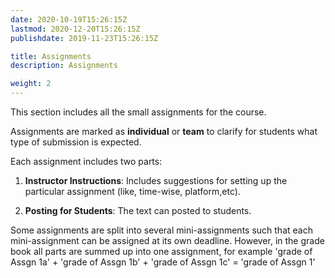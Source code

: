 ```yaml
---
date: 2020-10-19T15:26:15Z
lastmod: 2020-12-20T15:26:15Z 
publishdate: 2019-11-23T15:26:15Z

title: Assignments
description: Assignments

weight: 2
---
```


This section includes all the small assignments for the course.

Assignments are marked as **individual** or **team** to clarify for students what type of submission is expected.

Each assignment includes two parts:

1. **Instructor Instructions**: 
Includes suggestions for setting up the particular assignment (like, time-wise, platform,etc).

2. **Posting for Students**:
The text can posted to students.

Some assignments are split into several mini-assignments such that each mini-assignment can be assigned at its own deadline. However, in the grade book all parts are summed up into one assignment, for example 'grade of Assgn 1a' +  'grade of Assgn 1b' + 'grade of Assgn 1c' = 'grade of Assgn 1'

